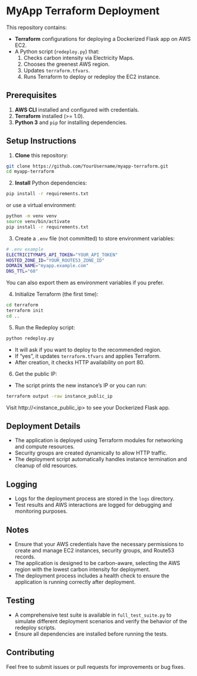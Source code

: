 # MyApp Terraform Deployment

This repository contains:

- **Terraform** configurations for deploying a Dockerized Flask app on AWS EC2.
- A Python script (`redeploy.py`) that:
  1. Checks carbon intensity via Electricity Maps.
  2. Chooses the greenest AWS region.
  3. Updates `terraform.tfvars`.
  4. Runs Terraform to deploy or redeploy the EC2 instance.

## Prerequisites

1. **AWS CLI** installed and configured with credentials.
2. **Terraform** installed (>= 1.0).
3. **Python 3** and `pip` for installing dependencies.

## Setup Instructions

1. **Clone** this repository:

```bash
git clone https://github.com/YourUsername/myapp-terraform.git
cd myapp-terraform
```

2. **Install** Python dependencies:

```bash
pip install -r requirements.txt
```

or use a virtual environment:

```bash
python -m venv venv
source venv/bin/activate
pip install -r requirements.txt
```

3. Create a `.env` file (not committed) to store environment variables:

```bash
# .env example
ELECTRICITYMAPS_API_TOKEN="YOUR_API_TOKEN"
HOSTED_ZONE_ID="YOUR_ROUTE53_ZONE_ID"
DOMAIN_NAME="myapp.example.com"
DNS_TTL="60"
```

You can also export them as environment variables if you prefer.

4. Initialize Terraform (the first time):

```bash
cd terraform
terraform init
cd ..
```

5. Run the Redeploy script:

```bash
python redeploy.py
```

- It will ask if you want to deploy to the recommended region.
- If “yes”, it updates `terraform.tfvars` and applies Terraform.
- After creation, it checks HTTP availability on port 80.

6. Get the public IP:

- The script prints the new instance’s IP or you can run:

```bash
terraform output -raw instance_public_ip
```

Visit http://<instance_public_ip> to see your Dockerized Flask app.

## Deployment Details

- The application is deployed using Terraform modules for networking and compute resources.
- Security groups are created dynamically to allow HTTP traffic.
- The deployment script automatically handles instance termination and cleanup of old resources.

## Logging

- Logs for the deployment process are stored in the `logs` directory.
- Test results and AWS interactions are logged for debugging and monitoring purposes.

## Notes

- Ensure that your AWS credentials have the necessary permissions to create and manage EC2 instances, security groups, and Route53 records.
- The application is designed to be carbon-aware, selecting the AWS region with the lowest carbon intensity for deployment.
- The deployment process includes a health check to ensure the application is running correctly after deployment.

## Testing

- A comprehensive test suite is available in `full_test_suite.py` to simulate different deployment scenarios and verify the behavior of the redeploy scripts.
- Ensure all dependencies are installed before running the tests.

## Contributing

Feel free to submit issues or pull requests for improvements or bug fixes.